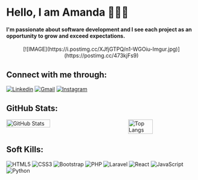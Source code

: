 
# Hello, I am Amanda 👩🏾‍💻

#### I'm passionate about software development and I see each project as an opportunity to grow and exceed expectations. 

<center>
  [![IMAGE](https://i.postimg.cc/XJfjGTPQ/n1-WGOiu-Imgur.jpg)](https://postimg.cc/473kjFs9)
</center>

## Connect with me through:

[![Linkedin](https://img.shields.io/badge/LinkedIn-0077B5?style=for-the-badge&logo=linkedin&logoColor=white)](https://www.linkedin.com/in/amanda-moreira-36a98219a/) [![Gmail](https://img.shields.io/badge/Gmail-D14836?style=for-the-badge&logo=gmail&logoColor=white)](mailto:amandamoreirainfo@gmail.com) [![Instagram](https://img.shields.io/badge/Instagram-E4405F?style=for-the-badge&logo=instagram&logoColor=white)](https://instagram.com/mandymoreiira?igshid=YmMyMTA2M2Y=)

## GitHub Stats: 

<div style="display: flex; justify-content: space-between;">
  <img src="https://github-readme-stats.vercel.app/api?username=amandamoreirainfo&theme=dark&show_icons=true" alt="GitHub Stats" style="width: 48%;">
  <img src="https://github-readme-stats.vercel.app/api/top-langs/?username=amandamoreirainfo&layout=compact&theme=dark" alt="Top Langs" style="width: 36%;">
</div>

## Soft Kills:

  ![HTML5](https://img.shields.io/badge/HTML5-E34F26?style=for-the-badge&logo=html5&logoColor=white)
  ![CSS3](https://img.shields.io/badge/CSS3-1572B6?style=for-the-badge&logo=css3&logoColor=white)
  ![Bootstrap](https://img.shields.io/badge/Bootstrap-563D7C?style=for-the-badge&logo=bootstrap&logoColor=white)
  ![PHP](https://img.shields.io/badge/PHP-777BB4?style=for-the-badge&logo=php&logoColor=white)
  ![Laravel](https://img.shields.io/badge/Laravel-FF2D20?style=for-the-badge&logo=laravel&logoColor=white)
  ![React](https://img.shields.io/badge/React-20232A?style=for-the-badge&logo=react&logoColor=61DAFB)
  ![JavaScript](https://img.shields.io/badge/JavaScript-323330?style=for-the-badge&logo=javascript&logoColor=F7DF1E)
  ![Python](https://img.shields.io/badge/Python-3776AB?style=for-the-badge&logo=python&logoColor=white)






